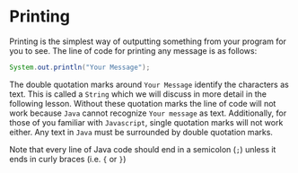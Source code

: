 # Printing

Printing is the simplest way of outputting something from your program for you to see. The line of code for printing any message is as follows:
```Java
System.out.println("Your Message");
```

The double quotation marks around `Your Message` identify the characters as text. This is called a `String` which we will discuss in more detail in the following lesson. Without these quotation marks the line of code will not work because `Java` cannot recognize `Your message` as text. Additionally, for those of you familiar with `Javascript`, single quotation marks will not work either. Any text in `Java` must be surrounded by double quotation marks.

Note that every line of Java code should end in a semicolon (`;`) unless it ends in curly braces (i.e. `{` or `}`)
